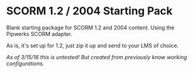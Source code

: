 # SCORM 1.2 / 2004 Starting Pack

Blank starting package for SCORM 1.2 and 2004 content. Using the Pipwerks SCORM adapter.

As is, it's set up for 1.2, just zip it up and send to your LMS of choice.

*As of 3/15/16 this is untested! But created from previously know working configurations.*
